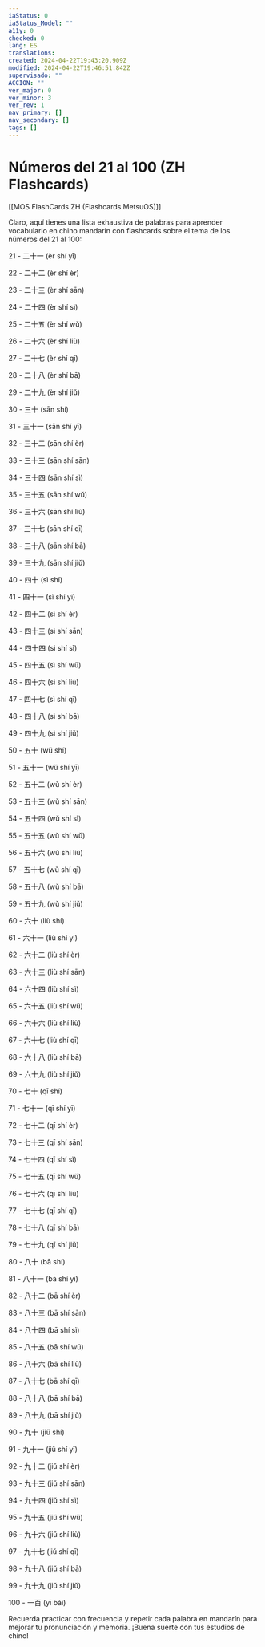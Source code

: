 ```yaml
---
iaStatus: 0
iaStatus_Model: ""
a11y: 0
checked: 0
lang: ES
translations: 
created: 2024-04-22T19:43:20.909Z
modified: 2024-04-22T19:46:51.842Z
supervisado: ""
ACCION: ""
ver_major: 0
ver_minor: 3
ver_rev: 1
nav_primary: []
nav_secondary: []
tags: []
---
```

# Números del 21 al 100 (ZH Flashcards)

[[MOS FlashCards ZH (Flashcards MetsuOS)]]

Claro, aquí tienes una lista exhaustiva de palabras para aprender vocabulario en chino mandarín con flashcards sobre el tema de los números del 21 al 100:

21 - 二十一 (èr shí yī)

22 - 二十二 (èr shí èr)

23 - 二十三 (èr shí sān)

24 - 二十四 (èr shí sì)

25 - 二十五 (èr shí wǔ)

26 - 二十六 (èr shí liù)

27 - 二十七 (èr shí qī)

28 - 二十八 (èr shí bā)

29 - 二十九 (èr shí jiǔ)

30 - 三十 (sān shí)

31 - 三十一 (sān shí yī)

32 - 三十二 (sān shí èr)

33 - 三十三 (sān shí sān)

34 - 三十四 (sān shí sì)

35 - 三十五 (sān shí wǔ)

36 - 三十六 (sān shí liù)

37 - 三十七 (sān shí qī)

38 - 三十八 (sān shí bā)

39 - 三十九 (sān shí jiǔ)

40 - 四十 (sì shí)

41 - 四十一 (sì shí yī)

42 - 四十二 (sì shí èr)

43 - 四十三 (sì shí sān)

44 - 四十四 (sì shí sì)

45 - 四十五 (sì shí wǔ)

46 - 四十六 (sì shí liù)

47 - 四十七 (sì shí qī)

48 - 四十八 (sì shí bā)

49 - 四十九 (sì shí jiǔ)

50 - 五十 (wǔ shí)

51 - 五十一 (wǔ shí yī)

52 - 五十二 (wǔ shí èr)

53 - 五十三 (wǔ shí sān)

54 - 五十四 (wǔ shí sì)

55 - 五十五 (wǔ shí wǔ)

56 - 五十六 (wǔ shí liù)

57 - 五十七 (wǔ shí qī)

58 - 五十八 (wǔ shí bā)

59 - 五十九 (wǔ shí jiǔ)

60 - 六十 (liù shí)

61 - 六十一 (liù shí yī)

62 - 六十二 (liù shí èr)

63 - 六十三 (liù shí sān)

64 - 六十四 (liù shí sì)

65 - 六十五 (liù shí wǔ)

66 - 六十六 (liù shí liù)

67 - 六十七 (liù shí qī)

68 - 六十八 (liù shí bā)

69 - 六十九 (liù shí jiǔ)

70 - 七十 (qī shí)

71 - 七十一 (qī shí yī)

72 - 七十二 (qī shí èr)

73 - 七十三 (qī shí sān)

74 - 七十四 (qī shí sì)

75 - 七十五 (qī shí wǔ)

76 - 七十六 (qī shí liù)

77 - 七十七 (qī shí qī)

78 - 七十八 (qī shí bā)

79 - 七十九 (qī shí jiǔ)

80 - 八十 (bā shí)

81 - 八十一 (bā shí yī)

82 - 八十二 (bā shí èr)

83 - 八十三 (bā shí sān)

84 - 八十四 (bā shí sì)

85 - 八十五 (bā shí wǔ)

86 - 八十六 (bā shí liù)

87 - 八十七 (bā shí qī)

88 - 八十八 (bā shí bā)

89 - 八十九 (bā shí jiǔ)

90 - 九十 (jiǔ shí)

91 - 九十一 (jiǔ shí yī)

92 - 九十二 (jiǔ shí èr)

93 - 九十三 (jiǔ shí sān)

94 - 九十四 (jiǔ shí sì)

95 - 九十五 (jiǔ shí wǔ)

96 - 九十六 (jiǔ shí liù)

97 - 九十七 (jiǔ shí qī)

98 - 九十八 (jiǔ shí bā)

99 - 九十九 (jiǔ shí jiǔ)

100 - 一百 (yī bǎi)

Recuerda practicar con frecuencia y repetir cada palabra en mandarín para mejorar tu pronunciación y memoria. ¡Buena suerte con tus estudios de chino!

